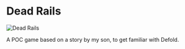 # Dead Rails

![Dead Rails](assets/images/splash_original.png)

A POC game based on a story by my son, to get familiar with Defold. 
